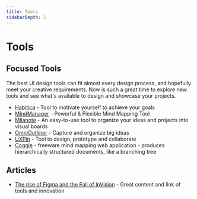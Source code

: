 ```yaml
---
title: Tools
sidebarDepth: 1
---
```


# Tools

## Focused Tools

The best UI design tools can fit almost every design process, and hopefully meet your creative requirements. Now is such a great time to explore new tools and see what's available to design and showcase your projects.

* [Habitica](https://habitica.com/static/home) - Tool to motivate yourself to achieve your goals
* [MindManager](https://www.mindjet.com/mindmanager/) - Powerful & Flexible Mind Mapping Tool
* [Milanote](https://milanote.com/) - An easy-to-use tool to organize your ideas and projects into visual boards
* [OmniOutliner](https://www.omnigroup.com/omnioutliner) - Capture and organize big ideas
* [UXPin](https://www.uxpin.com/) - Tool to design, prototype and collaborate
* [Coggle](https://coggle.it/?lang=en-US) - freeware mind mapping web application - produces hierarchically structured documents, like a branching tree

 

## Articles

* [The rise of Figma and the Fall of InVision](https://uxdesign.cc/the-precipitous-rise-of-figma-and-fall-of-invision-435f07e8d1b6) - Great content and link of tools and innovation


